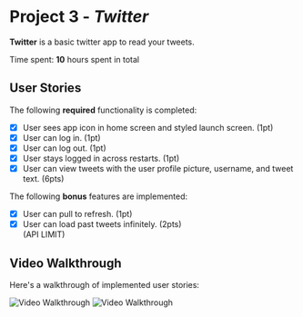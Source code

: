 # Project 3 - *Twitter*

**Twitter** is a basic twitter app to read your tweets.

Time spent: **10** hours spent in total

## User Stories

The following **required** functionality is completed:

- [x] User sees app icon in home screen and styled launch screen. (1pt)
- [x] User can log in. (1pt)
- [x] User can log out. (1pt)
- [x] User stays logged in across restarts. (1pt)
- [x] User can view tweets with the user profile picture, username, and tweet text. (6pts)

The following **bonus** features are implemented:

- [x] User can pull to refresh. (1pt)
- [x] User can load past tweets infinitely. (2pts)  
  (API LIMIT)
## Video Walkthrough

Here's a walkthrough of implemented user stories:

<img src='https://i.imgur.com/4tsYoKn.gif' title='Video Walkthrough' width='' alt='Video Walkthrough' />
<img src='https://i.imgur.com/o0ZZyap.gif' title='Video Walkthrough' width='' alt='Video Walkthrough' />


